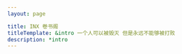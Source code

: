 ```yaml
---
layout: page

title: INX 卷书阁
titleTemplate: &intro 一个人可以被毁灭 但是永远不能够被打败
description: *intro
---
```


<script setup lang="ts">
import { useData } from 'vitepress';
import Title from "/.vitepress/theme/components/Title.vue";
import Library from "/.vitepress/theme/layouts/Library.vue";
import books from "./books";

const { frontmatter } = useData();
</script>

<div>
  <Title :title="frontmatter.title" :subtitle="frontmatter.titleTemplate" />
  <Library :books="books"/>
</div>
